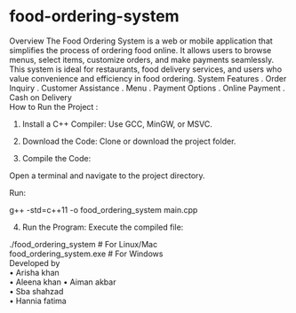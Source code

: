 # food-ordering-system
Overview
The Food Ordering System is a web or mobile application that simplifies the process of ordering food online. It allows users to browse menus, select items, customize orders, and make payments seamlessly. This system is ideal for restaurants, food delivery services, and users who value convenience and efficiency in food ordering.
System Features
 . Order Inquiry
. Customer Assistance
  . Menu
  . Payment Options
  . Online Payment
  . Cash on Delivery    
  How to Run the Project :

1. Install a C++ Compiler: Use GCC, MinGW, or MSVC.


2. Download the Code: Clone or download the project folder.


3. Compile the Code:

Open a terminal and navigate to the project directory.

Run:

g++ -std=c++11 -o food_ordering_system main.cpp



4. Run the Program:
Execute the compiled file:

./food_ordering_system  # For Linux/Mac  
food_ordering_system.exe  # For Windows          
Developed by  
•  Arisha khan                   
•  Aleena khan                      • Aiman akbar                    
• Sba shahzad                     
• Hannia fatima
